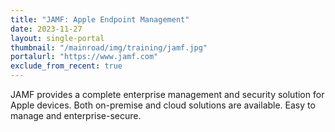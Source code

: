 ```yaml
---
title: "JAMF: Apple Endpoint Management"
date: 2023-11-27
layout: single-portal
thumbnail: "/mainroad/img/training/jamf.jpg"
portalurl: "https://www.jamf.com"
exclude_from_recent: true
---
```

JAMF provides a complete enterprise management and security solution for Apple devices. Both on-premise and cloud solutions are available. Easy to manage and enterprise-secure.